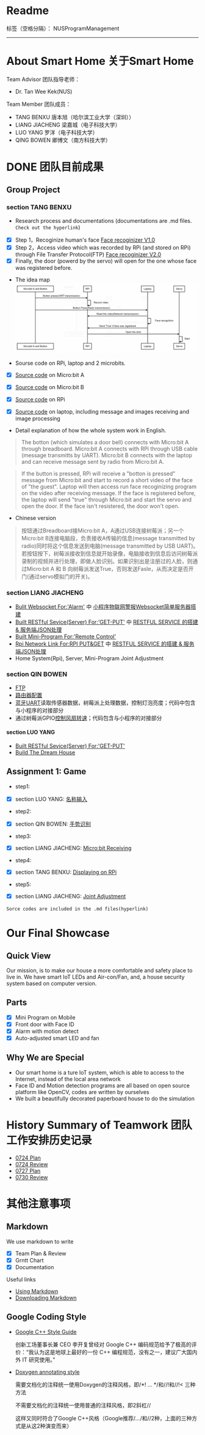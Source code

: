 # Readme

标签（空格分隔）： NUSProgramManagement

---

# About Smart Home 关于Smart Home 

Team Advisor 团队指导老师：

- Dr. Tan Wee Kek(NUS)

Team Member 团队成员：

- TANG BENXU 唐本旭（哈尔滨工业大学（深圳））
- LIANG JIACHENG 梁嘉城（电子科技大学）
- LUO YANG 罗洋（电子科技大学）
- QING BOWEN 卿博文（南方科技大学）

# DONE 团队目前成果
## Group Project
### **section TANG BENXU**
- Research process and documentations (documentations are .md files. `Check out the hyperlink`)
- [x] Step 1，Recoginize human's face [Face recoginizer V1.0](人脸检测并识别.md)
- [x] Step 2，Access video which was recorded by RPi (and stored on RPi) through File Transfer Protocol(FTP) [Face recoginizer V2.0](Laptop通过FTP访问树莓派中视频文件.md)
- [x] Finally, the door (powerd by the servo) will open for the one whose face was registered before.
- The idea map
![](https://github.com/TANGBEN7/Smart_Home_Management/blob/master/Project%20Management/Sequence.JPG)

- Sourse code on RPi, laptop and 2 microbits.

- [x] [Source code](https://github.com/TANGBEN7/Smart_Home_Management/blob/master/Face%20ID%20Final%20Version/button_link.js) on Micro:bit A

- [x] [Source code](https://github.com/TANGBEN7/Smart_Home_Management/blob/master/Face%20ID%20Final%20Version/Laptop_edge.js) on Micro:bit B

- [x] [Source code](https://github.com/TANGBEN7/Smart_Home_Management/blob/master/Face%20ID%20Final%20Version/RPi/Record.py) on RPi

- [x] [Source code](https://github.com/TANGBEN7/Smart_Home_Management/blob/master/Face%20ID%20Final%20Version/Laptop/Laptop.py) on laptop, including message and images receiving and image processing

- Detail explanation of how the whole system work in English. 

> The botton (which simulates a door bell) connects with Micro:bit A through breadboard. Micro:bit A connects with RPi through USB cable (message transmitts by UART). Micro:bit B connects with the laptop and can receive message sent by radio from Micro:bit A.

> If the button is pressed, RPi will receive a "botton is pressed" message from Micro:bit and start to record a short video of the face of "the guest". Laptop will then access run face recoginizing program on the video after receiving message. If the face is registered before, the laptop will send "true" through Micro:bit and start the servo and open the door. If the face isn't resistered, the door won't open. 

- Chinese version

> 按钮通过Breadboard接Micro:bit A，A通过USB连接树莓派；另一个Micro:bit B连接电脑段，负责接收A传输的信息(message transmitted by radio)同时将这个信息发送到电脑(message transmitted by USB UART)。若按钮按下，树莓派接收到信息就开始录像，电脑接收到信息后访问树莓派录制的视频并进行处理，即做人脸识别。如果识别出是注册过的人脸，则通过Micro:bit A 和 B 向树莓派发送True，否则发送Fasle，从而决定是否开门(通过servo模拟门的开关)。


### section LIANG JIACHENG

* [Bulit Websocket For:'Alarm'](/Websocket)   中   [小程序物联网警报Websocket简单服务器搭建](https://github.com/TANGBEN7/Smart_Home_Management/blob/master/Websocket/%E5%B0%8F%E7%A8%8B%E5%BA%8F%E7%89%A9%E8%81%94%E7%BD%91%E8%AD%A6%E6%8A%A5Websocket%E7%AE%80%E5%8D%95%E6%9C%8D%E5%8A%A1%E5%99%A8%E6%90%AD%E5%BB%BA.md)
* [Built RESTful Sevice(Server) For:'GET-PUT'](/Server_get_put)   中   [RESTFUL SERVICE 的搭建 & 服务端JSON处理](https://github.com/TANGBEN7/Smart_Home_Management/blob/master/Server_get_put/RESTFUL%20SERVICE%20%E7%9A%84%E6%90%AD%E5%BB%BA%20%26%20%E6%9C%8D%E5%8A%A1%E7%AB%AFJSON%E5%A4%84%E7%90%86.md)
* [Built Mini-Program For:'Remote Control'](https://github.com/JACKPURCELL/NUSSmartHome)
* [Rpi Network Link For:RPI PUT&GET](/Run_on_Rpi)    中    [RESTFUL SERVICE 的搭建 & 服务端JSON处理](https://github.com/TANGBEN7/Smart_Home_Management/blob/master/Server_get_put/RESTFUL%20SERVICE%20%E7%9A%84%E6%90%AD%E5%BB%BA%20%26%20%E6%9C%8D%E5%8A%A1%E7%AB%AFJSON%E5%A4%84%E7%90%86.md)
* Home System(Rpi), Server, Mini-Program Joint Adjustment

### section QIN BOWEN
- [FTP](树莓派搭建ftp服务器配置本地用户访问.md)
- [路由器配置](树莓派热点路由器配置.md)
- [蓝牙UART](https://github.com/TANGBEN7/Smart_Home_Management/blob/master/Run_on_Rpi/Light_Rpi.py)读取传感器数据，树莓派上处理数据，控制灯泡亮度；代码中包含与小程序的对接部分
- 通过树莓派GPIO[控制风扇转速](https://github.com/TANGBEN7/Smart_Home_Management/blob/master/Run_on_Rpi/Fan_Rpi.py)；代码包含与小程序的对接部分
#### section LUO YANG

* [Built RESTful Sevice(Server) For:'GET-PUT'](/Server_get_put)
* [Build The Dream House](1.jpg)

## Assignment 1: Game

- step1: 
- [x] section LUO YANG: [名称输入](/down-1.js)
- step2:
- [x] section QIN BOWEN: [手势识别](/ges-1.js)
- step3:
- [x] section LIANG JIACHENG: [Micro:bit Receiving](/receive.js)
- step4:
- [x] section TANG BENXU: [Displaying on RPi](/树莓派启动与通信.md)
- step5:
- [x] section LIANG JIACHENG: [Joint Adjustment](https://github.com/TANGBEN7/Smart_Home_Management/tree/master/Assignment)

`Sorce codes are included in the .md files(hyperlink)`


# Our Final Showcase
## Quick View
Our mission, is to make our house a more comfortable and safety place to live in. We have smart IoT LEDs and Air-con/Fan, and, a house security system based on computer version.

## Parts
- [x] Mini Program on Mobile
- [x] Front door with Face ID
- [x] Alarm with motion detect
- [x] Auto-adjusted smart LED and fan

## Why We are Special
- Our smart home is a ture IoT system, which is able to access to the Internet, instead of the local area network
- Face ID and Motion detection programs are all based on open source platform like OpenCV, codes are written by ourselves
- We built a beautifully decorated paperboard house to do the simulation

# History Summary of Teamwork 团队工作安排历史记录

- [0724 Plan](https://github.com/TANGBEN7/Smart_Home_Management/blob/master/Project%20Management/7-24%20Schedule.md)
- [0724 Review](https://github.com/TANGBEN7/Smart_Home_Management/blob/master/Project%20Management/0727-Review.md)
- [0727 Plan](https://github.com/TANGBEN7/Smart_Home_Management/blob/master/Project%20Management/0727%20Schedule.md)
- [0730 Review](https://github.com/TANGBEN7/Smart_Home_Management/blob/master/Project%20Management/0730%20Review.md)

# 其他注意事项
## Markdown
We use markdown to write

- [x] Team Plan & Review
- [x] Grntt Chart
- [x] Documentation

Useful links

- [Using Markdown](https://www.zybuluo.com/mdeditor)
- [Downloading Markdown](https://www.zybuluo.com/cmd/)

## Google Coding Style

- [Google C++ Style Guide](https://google.github.io/styleguide/cppguide.html) 

  创新工场董事长兼 CEO 李开复曾经对 Google C++ 编码规范给予了极高的评价：“我认为这是地球上最好的一份 C++ 编程规范，没有之一，建议广大国内外 IT 研究使用。”
  
  
- [Doxygen annotating style](http://www.doxygen.nl/)
  
  需要文档化的注释统一使用Doxygen的注释风格，即/*! … */和//!和//!< 三种方法
  
  不需要文档化的注释统一使用普通的注释风格，即2斜杠//
  
  这样又同时符合了Google C++风格（Google推荐/*…*/和//2种，上面的三种方式是从这2种演变而来）







